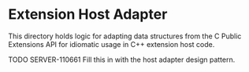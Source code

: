 # Extension Host Adapter

This directory holds logic for adapting data structures from the C Public Extensions API for
idiomatic usage in C++ extension host code.

TODO SERVER-110661 Fill this in with the host adapter design pattern.
